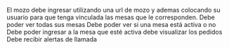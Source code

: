 El mozo debe ingresar utilizando una url de mozo y ademas colocando su usuario para que tenga vinculada las mesas que le corresponden.
    Debe poder ver todas sus mesas
        Debe poder ver si una mesa está activa o no
            Debe poder ingresar a la mesa que esté activa
                debe visualizar los pedidos
            Debe recibir alertas de llamada
